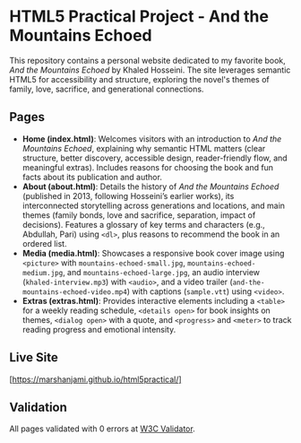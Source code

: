# HTML5 Practical Project - And the Mountains Echoed

This repository contains a personal website dedicated to my favorite book, *And the Mountains Echoed* by Khaled Hosseini. The site leverages semantic HTML5 for accessibility and structure, exploring the novel's themes of family, love, sacrifice, and generational connections.

## Pages

- **Home (index.html)**: Welcomes visitors with an introduction to *And the Mountains Echoed*, explaining why semantic HTML matters (clear structure, better discovery, accessible design, reader-friendly flow, and meaningful extras). Includes reasons for choosing the book and fun facts about its publication and author.
- **About (about.html)**: Details the history of *And the Mountains Echoed* (published in 2013, following Hosseini’s earlier works), its interconnected storytelling across generations and locations, and main themes (family bonds, love and sacrifice, separation, impact of decisions). Features a glossary of key terms and characters (e.g., Abdullah, Pari) using `<dl>`, plus reasons to recommend the book in an ordered list.
- **Media (media.html)**: Showcases a responsive book cover image using `<picture>` with `mountains-echoed-small.jpg`, `mountains-echoed-medium.jpg`, and `mountains-echoed-large.jpg`, an audio interview (`khaled-interview.mp3`) with `<audio>`, and a video trailer (`and-the-mountains-echoed-video.mp4`) with captions (`sample.vtt`) using `<video>`.
- **Extras (extras.html)**: Provides interactive elements including a `<table>` for a weekly reading schedule, `<details open>` for book insights on themes, `<dialog open>` with a quote, and `<progress>` and `<meter>` to track reading progress and emotional intensity.

## Live Site
[https://marshanjami.github.io/html5practical/]

## Validation
All pages validated with 0 errors at [W3C Validator](https://validator.w3.org/).

